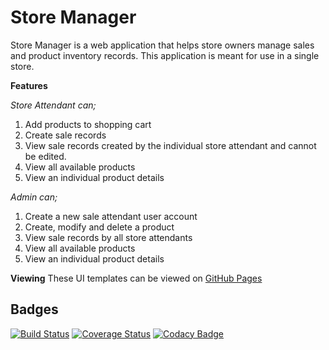 # Store Manager 
Store Manager is a web application that helps store owners manage sales and product inventory records. This application is meant for use in a single store.

**Features**

*Store Attendant can;*
1. Add products to shopping cart 
2. Create sale records
3. View sale records created by the individual store attendant and cannot be edited.
4. View all available products
5. View an individual product details

*Admin can;*
1. Create a new sale attendant user account
2. Create, modify and delete a product
3. View sale records by all store attendants
4. View all available products
5. View an individual product details 

**Viewing**
These UI templates can be viewed on [GitHub Pages](https://emmellabeatrice.github.io/store-manager/UI/index.html)

## Badges
[![Build Status](https://travis-ci.org/<EmmellaBeatrice>/<store-manager>.svg?branch=gh-pages)](https://travis-ci.org/EmmellaBeatrice/store-manager)
[![Coverage Status](https://coveralls.io/repos/github/EmmellaBeatrice/store-manager/badge.svg?branch=gh-pages )](https://coveralls.io/github/EmmellaBeatrice/store-manager?branch=develope)
[![Codacy Badge](https://api.codacy.com/project/badge/Grade/82a8edc3ab554359b7def10c11b7c67a)](https://www.codacy.com/app/EmmellaBeatrice/store-manager?utm_source=github.com&amp;utm_medium=referral&amp;utm_content=EmmellaBeatrice/store-manager&amp;utm_campaign=Badge_Grade)
